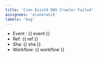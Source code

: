 ```yaml
---
title: 'Cron DiscV4 DNS Crawler Failed'
assignees: 'alanorwick'
labels: 'bug'
---
```


- Event : {{ event }}
- Ref: {{ ref }}
- Sha: {{ sha }}
- Workflow: {{ workflow }}
